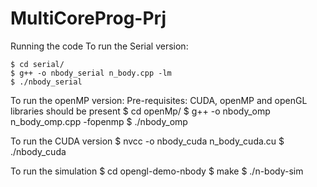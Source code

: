 # MultiCoreProg-Prj

Running the code
To run the Serial version:
```
$ cd serial/
$ g++ -o nbody_serial n_body.cpp -lm
$ ./nbody_serial
```

To run the openMP version:
Pre-requisites: CUDA, openMP and openGL libraries should be present
$ cd openMp/
$ g++ -o nbody_omp n_body_omp.cpp -fopenmp
$ ./nbody_omp

To run the CUDA version
$ nvcc -o nbody_cuda n_body_cuda.cu
$ ./nbody_cuda

To run the simulation
$ cd opengl-demo-nbody
$ make
$ ./n-body-sim
